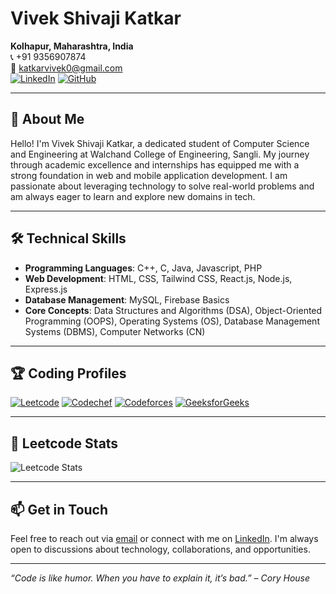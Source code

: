 # Vivek Shivaji Katkar

**Kolhapur, Maharashtra, India**  
📞 +91 9356907874  
📧 [katkarvivek0@gmail.com](mailto:katkarvivek0@gmail.com)  
[![LinkedIn](https://img.shields.io/badge/-LinkedIn-blue)](https://www.linkedin.com/in/vivek-katkar-81a4b41b4/) 
[![GitHub](https://img.shields.io/badge/-GitHub-black)](https://github.com/vivekkatkar)

---

## 👋 About Me

Hello! I'm Vivek Shivaji Katkar, a dedicated student of Computer Science and Engineering at Walchand College of Engineering, Sangli. My journey through academic excellence and internships has equipped me with a strong foundation in web and mobile application development. I am passionate about leveraging technology to solve real-world problems and am always eager to learn and explore new domains in tech.

---

## 🛠️ Technical Skills

- **Programming Languages**: C++, C, Java, Javascript, PHP
- **Web Development**: HTML, CSS, Tailwind CSS, React.js, Node.js, Express.js
- **Database Management**: MySQL, Firebase Basics
- **Core Concepts**: Data Structures and Algorithms (DSA), Object-Oriented Programming (OOPS), Operating Systems (OS), Database Management Systems (DBMS), Computer Networks (CN)

---

## 🏆 Coding Profiles

[![Leetcode](https://img.shields.io/badge/Leetcode-katkarvivek0-yellow)](https://leetcode.com/vivek3054) 
[![Codechef](https://img.shields.io/badge/Codechef-viki2711-brown)](https://www.codechef.com/users/viki2711) 
[![Codeforces](https://img.shields.io/badge/Codeforces-vivek2711-blue)](https://codeforces.com/profile/vivek2711) 
[![GeeksforGeeks](https://img.shields.io/badge/GeeksforGeeks-coderviki-green)](https://auth.geeksforgeeks.org/user/coder_viki)

---

## 🚀 Leetcode Stats

![Leetcode Stats](https://leetcard.jacoblin.cool/vivek3054?theme=dark&font=Roboto&ext=contest)

---

## 📫 Get in Touch

Feel free to reach out via [email](mailto:katkarvivek0@gmail.com) or connect with me on [LinkedIn](https://www.linkedin.com/in/vivek-katkar-81a4b41b4/). I'm always open to discussions about technology, collaborations, and opportunities.

---

*“Code is like humor. When you have to explain it, it’s bad.” – Cory House*
